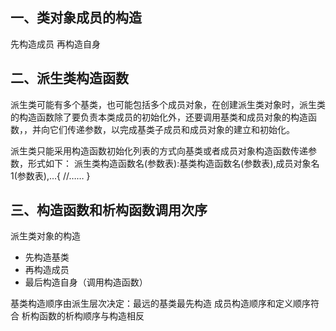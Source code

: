 ## 一、类对象成员的构造
先构造成员 再构造自身

## 二、派生类构造函数
派生类可能有多个基类，也可能包括多个成员对象，在创建派生类对象时，派生类的构造函数除了要负责本类成员的初始化外，还要调用基类和成员对象的构造函数，，并向它们传递参数，以完成基类子成员和成员对象的建立和初始化。

派生类只能采用构造函数初始化列表的方式向基类或者成员对象构造函数传递参数，形式如下：
派生类构造函数名(参数表):基类构造函数名(参数表),成员对象名1(参数表),…{ //…… }

## 三、构造函数和析构函数调用次序 
派生类对象的构造

* 先构造基类
* 再构造成员
* 最后构造自身（调用构造函数）

基类构造顺序由派生层次决定：最远的基类最先构造 成员构造顺序和定义顺序符合 析构函数的析构顺序与构造相反